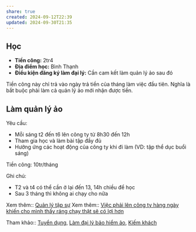 ```yaml
---
share: true
created: 2024-09-12T22:39
updated: 2024-09-30T21:35
---
```

## Học
- **Tiền công:** 2tr4
- **Địa điểm học:** Bình Thạnh
- **Điều kiện đăng ký làm đại lý:** Cần cam kết làm quản lý ảo sau đó

Tiền công này chỉ trả vào ngày trả tiền của tháng làm việc đầu tiên. Nghĩa là bắt buộc phải làm cả quản lý ảo mới nhận được tiền.

## Làm quản lý ảo
Yêu cầu:
- Mỗi sáng t2 đến t6 lên công ty từ 8h30 đến 12h
- Tham gia học và làm bài tập đầy đủ
- Hưởng ứng các hoạt động của công ty khi đi làm (VD: tập thể dục buổi sáng)

Tiền công: 10tr/tháng

Ghi chú:
- T2 và t4 có thể cần ở lại đến 13, 14h chiều để học
- Sau 3 tháng thì không ai chạy cho nữa

Xem thêm:: [Quản lý tập sự](../../../../../%F0%9F%93%9CT%C3%A0i%20nguy%C3%AAn/Ch%C3%ADnh%20s%C3%A1ch%20c%C3%B4ng%20ty/B%E1%BA%A3o%20hi%E1%BB%83m/%C4%90%E1%BA%A1i%20l%C3%BD%20v%C3%A0%20qu%E1%BA%A3n%20l%C3%BD/Cathay/Qu%E1%BA%A3n%20l%C3%BD%20t%E1%BA%ADp%20s%E1%BB%B1.md)
Xem thêm:: [Việc phải lên công ty hàng ngày khiến cho mình thấy ráng chạy thật sẽ có lợi hơn](../../../../../%F0%9F%93%9CT%C3%A0i%20nguy%C3%AAn/Ch%C3%ADnh%20s%C3%A1ch%20c%C3%B4ng%20ty/B%E1%BA%A3o%20hi%E1%BB%83m/%C4%90%E1%BA%A1i%20l%C3%BD%20v%C3%A0%20qu%E1%BA%A3n%20l%C3%BD/Cathay/Vi%E1%BB%87c%20ph%E1%BA%A3i%20l%C3%AAn%20c%C3%B4ng%20ty%20h%C3%A0ng%20ng%C3%A0y%20khi%E1%BA%BFn%20cho%20m%C3%ACnh%20th%E1%BA%A5y%20r%C3%A1ng%20ch%E1%BA%A1y%20th%E1%BA%ADt%20s%E1%BA%BD%20c%C3%B3%20l%E1%BB%A3i%20h%C6%A1n.md)

Tham khảo:: [Tuyển dụng](../index.md), [Làm đại lý bảo hiểm ảo](../../../../../%F0%9F%93%9CT%C3%A0i%20nguy%C3%AAn/%C3%9D%20t%C6%B0%E1%BB%9Fng%20ki%E1%BA%BFm%20ti%E1%BB%81n/3%20%C3%9D%20t%C6%B0%E1%BB%9Fng/C%C3%B4ng%20vi%E1%BB%87c%20th%E1%BB%9Di%20v%E1%BB%A5,%20c%E1%BB%99ng%20t%C3%A1c%20vi%C3%AAn/Cho%20nh%C3%A2n%20vi%C3%AAn,%20%C4%91%E1%BA%A1i%20l%C3%BD/L%C3%A0m%20%C4%91%E1%BA%A1i%20l%C3%BD%20b%E1%BA%A3o%20hi%E1%BB%83m%20%E1%BA%A3o.md), [Kiếm khách](../../Ki%E1%BA%BFm%20kh%C3%A1ch/index.md)